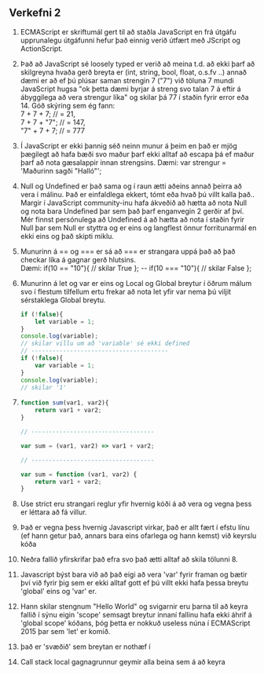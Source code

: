 ## Verkefni 2

1. ECMAScript er skriftumál gert til að staðla JavaScript en frá útgáfu upprunalegu útgáfunni hefur það einnig
   verið útfært með JScript og ActionScript.
   
2. Það að JavaScript sé loosely typed er verið að meina t.d. að ekki þarf að skilgreyna hvaða gerð breyta er
   (int, string, bool, float, o.s.fv ..) annað dæmi er að ef þú plúsar saman strengin 7 ("7") við töluna 7 
   mundi JavaScript hugsa "ok þetta dæmi byrjar á streng svo talan 7 á eftir á ábyggilega að vera strengur líka"
   og skilar þá 77 í staðin fyrir error eða 14. Góð skýring sem ég fann:   
   7 + 7 + 7; // = 21,   
                                                                         7 + 7 + "7"; // = 147,  
                                                                         "7" + 7 + 7; // = 777
            
3. Í JavaScript er ekki þannig séð neinn munur á þeim en það er mjög þægilegt að hafa bæði svo maður þarf ekki
   alltaf að escapa þá ef maður þarf að nota gæsalappir innan strengsins. Dæmi: var strengur = 'Maðurinn sagði "Halló"';

4. Null og Undefined er það sama og í raun ætti aðeins annað þeirra að vera í málinu. Það er einfaldlega ekkert, tómt eða 
   hvað þú villt kalla það.. Margir í JavaScript community-inu hafa ákveðið að hætta að nota Null og nota bara Undefined 
   þar sem það þarf enganvegin 2 gerðir af því. Mér finnst persónulega að Undefined á að hætta að nota í staðin fyrir Null
   þar sem Null er styttra og er eins og langflest önnur forritunarmál en ekki eins og það skipti miklu.

5. Munurinn á == og === er sá að === er strangara uppá það að það checkar líka á gagnar gerð hlutsins.                     
   Dæmi: if(10 == "10"){ // skilar True  };   --   if(10 === "10"){ // skilar False  };
   
6. Munurinn á let og var er eins og Local og Global breytur í öðrum málum svo í flestum tilfellum ertu frekar að nota
   let yfir var nema þú viljit sérstaklega Global breytu.

      ```javascript
      if (!false){
          let variable = 1;
      }
      console.log(variable); 
      // skilar villu um að 'variable' sé ekki defined
      // ---------------------------------------
      if (!false){
          var variable = 1;
      }
      console.log(variable);
      // skilar '1'
      ```
   
7. 
      ```javascript
      function sum(var1, var2){
          return var1 + var2;
      }
      
      // -----------------------------------
      
      var sum = (var1, var2) => var1 + var2;
      
      // -----------------------------------
      
      var sum = function (var1, var2) {
          return var1 + var2;
      }
      ```

8. Use strict eru strangari reglur yfir hvernig kóði á að vera og vegna þess er léttara að fá villur.

9. Það er vegna þess hvernig Javascript virkar, það er allt fært í efstu línu (ef hann getur það, annars bara eins ofarlega og hann kemst) við keyrslu kóða

10. Neðra fallið yfirskrifar það efra svo það ætti alltaf að skila tölunni 8.

11. Javascript býst bara við að það eigi að vera 'var' fyrir framan og bætir því við fyrir þig sem er ekki alltaf gott ef þú villt ekki hafa þessa breytu 'global' eins og 'var' er.

12. Hann skilar stengnum "Hello World" og svigarnir eru þarna til að keyra fallið í sýnu eigin 'scope' semsagt breytur innaní fallinu hafa ekki áhrif á 'global scope' kóðans, þóg þetta er nokkuð useless núna í ECMAScript 2015 þar sem 'let' er komið.

13. það er 'svæðið' sem breytan er nothæf í

14. Call stack local gagnagrunnur geymir alla beina sem á að keyra
